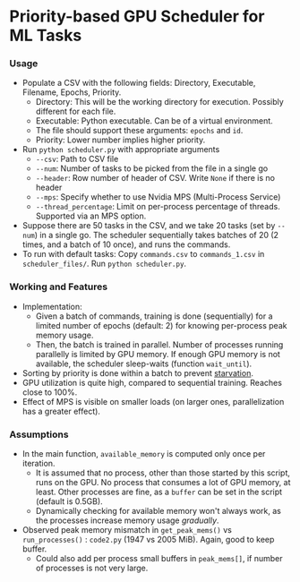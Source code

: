 # Priority-based GPU Scheduler for ML Tasks

### Usage
- Populate a CSV with the following fields: Directory, Executable, Filename, Epochs, Priority.
    - Directory: This will be the working directory for execution. Possibly different for each file.
    - Executable: Python executable. Can be of a virtual environment.
    - The file should support these arguments: `epochs` and `id`.
    - Priority: Lower number implies higher priority.
- Run `python scheduler.py` with appropriate arguments
    - `--csv`: Path to CSV file
    - `--num`: Number of tasks to be picked from the file in a single go
    - `--header`: Row number of header of CSV. Write `None` if there is no header
    - `--mps`: Specify whether to use Nvidia MPS (Multi-Process Service)
    - `--thread_percentage`: Limit on per-process percentage of threads. Supported via an MPS option.
- Suppose there are 50 tasks in the CSV, and we take 20 tasks (set by `--num`) in a single go. The scheduler sequentially takes batches of 20 (2 times, and a batch of 10 once), and runs the commands.
- To run with default tasks: Copy `commands.csv` to `commands_1.csv` in `scheduler_files/`. Run `python scheduler.py`.

### Working and Features
- Implementation:
    - Given a batch of commands, training is done (sequentially) for a limited number of epochs (default: 2) for knowing per-process peak memory usage.
    - Then, the batch is trained in parallel. Number of processes running parallelly is limited by GPU memory. If enough GPU memory is not available, the scheduler sleep-waits (function `wait_until`).
- Sorting by priority is done within a batch to prevent [starvation](https://en.wikipedia.org/wiki/Starvation_(computer_science)).
- GPU utilization is quite high, compared to sequential training. Reaches close to 100%.
- Effect of MPS is visible on smaller loads (on larger ones, parallelization has a greater effect).

### Assumptions
- In the main function, `available_memory` is computed only once per iteration.
    - It is assumed that no process, other than those started by this script, runs on the GPU. No process that consumes a lot of GPU memory, at least. Other processes are fine, as a `buffer` can be set in the script (default is 0.5GB).
    - Dynamically checking for available memory won't always work, as the processes increase memory usage *gradually*.
- Observed peak memory mismatch in `get_peak_mems()` vs `run_processes()` : `code2.py` (1947 vs 2005 MiB). Again, good to keep buffer.
    - Could also add per process small buffers in `peak_mems[]`, if number of processes is not very large.